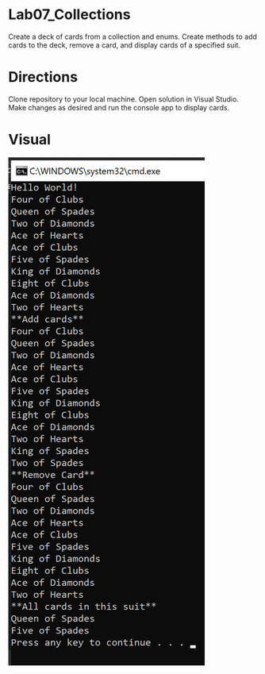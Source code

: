 # Lab07_Collections

Create a deck of cards from a collection and enums. Create methods to add cards to the deck, remove a card, and display cards of a specified suit.

# Directions
Clone repository to your local machine. Open solution in Visual Studio. Make changes as desired and run the console app to display cards.


# Visual
![Console App Screen Shot](/Lab_07_Collections.png)
